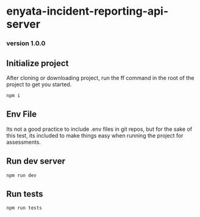 # enyata-incident-reporting-api-server

### version 1.0.0

## Initialize project

After cloning or downloading project, run the ff command in the root of the project to get you started.

```
npm i
```

## Env File

Its not a good practice to include .env files in git repos, but for the sake of this test, its included to make things easy when running the project for assessments.

## Run dev server

```
npm run dev
```

## Run tests

```
npm run tests
```